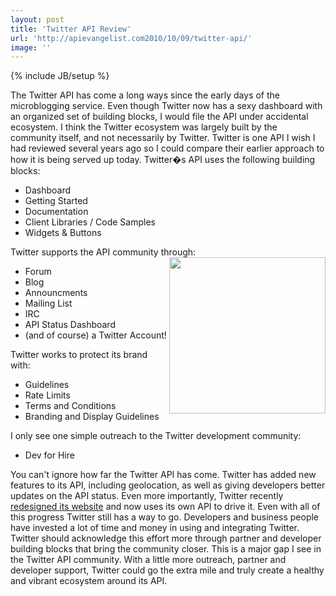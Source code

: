 ```yaml
---
layout: post
title: 'Twitter API Review'
url: 'http://apievangelist.com2010/10/09/twitter-api/'
image: ''
---
```

{% include JB/setup %}
The Twitter API has come a long ways since the early days of the microblogging service. Even though Twitter now has a sexy dashboard with an organized set of building blocks, I would file the API under accidental ecosystem.
I think the Twitter ecosystem was largely built by the community itself, and not necessarily by Twitter. Twitter is one API I wish I had reviewed several years ago so I could compare their earlier approach to how it is being served up today.
Twitter�s API uses the following building blocks:
<ul >
     <li>Dashboard
     </li>
     <li>Getting Started
     </li>
     <li>Documentation
     </li>
     <li>Client Libraries / Code Samples
     </li>
     <li>Widgets &amp; Buttons
     </li>
</ul>Twitter supports the API community through:<img src="http://kinlane-productions.s3.amazonaws.com/Twitter-Logo.jpg"  width="250" align="right" />
<ul >
     <li>Forum
     </li>
     <li>Blog
     </li>
     <li>Announcments
     </li>
     <li>Mailing List
     </li>
     <li>IRC
     </li>
     <li>API Status Dashboard
     </li>
     <li>(and of course) a Twitter Account!
     </li>
</ul>Twitter works to protect its brand with:
<ul >
     <li>Guidelines
     </li>
     <li>Rate Limits
     </li>
     <li>Terms and Conditions
     </li>
     <li>Branding and Display Guidelines
     </li>
</ul>I only see one simple outreach to the Twitter development community:
<ul >
     <li>Dev for Hire
     </li>
</ul>You can't ignore how far the Twitter API has come. Twitter has added new features to its API, including geolocation, as well as giving developers better updates on the API status. Even more importantly, Twitter recently <a href="http://blog.twitter.com/2010/09/better-twitter.html">redesigned its website</a> and now uses its own API to drive it.
Even with all of this progress Twitter still has a way to go.
Developers and business people have invested a lot of time and money in using and integrating Twitter. Twitter should acknowledge this effort more through partner and developer building blocks that bring the community closer. This is a major gap I see in the Twitter API community.
With a little more outreach, partner and developer support, Twitter could go the extra mile and truly create a healthy and vibrant ecosystem around its API.
